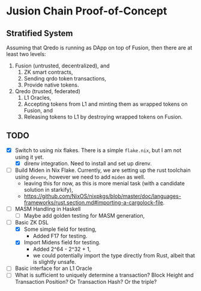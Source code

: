 # Jusion Chain Proof-of-Concept

## Stratified System

Assuming that Qredo is running as DApp on top of Fusion, then there are at least two levels:

1. Fusion (untrusted, decentralized), and
    1. ZK smart contracts,
    2. Sending qrdo token transactions,
    3. Provide native tokens.
2. Qredo (trusted, federated)
    1. L1 Oracles,
    2. Accepting tokens from L1 and minting them as wrapped tokens on Fusion, and
    3. Releasing tokens to L1 by destroying wrapped tokens on Fusion.

## TODO

- [X] Switch to using nix flakes.  There is a simple `flake.nix`, but I am not using it yet.
  - [X] direnv integration.  Need to install and set up direnv.
- [ ] Build Miden in Nix Flake.  Currently, we are setting up the rust toolchain using `devenv`, however we need to add `miden` as well.
  - leaving this for now, as this is more menial task (with a candidate solution in starkify),
  - <https://github.com/NixOS/nixpkgs/blob/master/doc/languages-frameworks/rust.section.md#importing-a-cargolock-file>.
- [ ] MASM Handling in Haskell
  - [ ] Maybe add golden testing for MASM generation,
- [ ] Basic ZK DSL
  - [X] Some simple field for testing,
    - Added F17 for testing.
  - [X] Import Midens field for testing.
    - Added 2^64 - 2^32 + 1,
    - we could potentially import the type directly from Rust, albeit that is slightly unsafe.
- [ ] Basic interface for an L1 Oracle
- [ ] What is sufficient to uniquely determine a transaction?  Block Height and Transaction Position?  Or Transaction Hash?  Or the triple?
